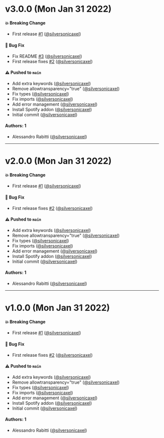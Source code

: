 # v3.0.0 (Mon Jan 31 2022)

#### 💥 Breaking Change

- First release [#1](https://github.com/silversonicaxel/storybook-addon-spotify/pull/1) ([@silversonicaxel](https://github.com/silversonicaxel))

#### 🐛 Bug Fix

- Fix README [#3](https://github.com/silversonicaxel/storybook-addon-spotify/pull/3) ([@silversonicaxel](https://github.com/silversonicaxel))
- First release fixes [#2](https://github.com/silversonicaxel/storybook-addon-spotify/pull/2) ([@silversonicaxel](https://github.com/silversonicaxel))

#### ⚠️ Pushed to `main`

- Add extra keywords ([@silversonicaxel](https://github.com/silversonicaxel))
- Remove allowtransparency="true" ([@silversonicaxel](https://github.com/silversonicaxel))
- Fix types ([@silversonicaxel](https://github.com/silversonicaxel))
- Fix imports ([@silversonicaxel](https://github.com/silversonicaxel))
- Add error management ([@silversonicaxel](https://github.com/silversonicaxel))
- Install Spotify addon ([@silversonicaxel](https://github.com/silversonicaxel))
- Initial commit ([@silversonicaxel](https://github.com/silversonicaxel))

#### Authors: 1

- Alessandro Rabitti ([@silversonicaxel](https://github.com/silversonicaxel))

---

# v2.0.0 (Mon Jan 31 2022)

#### 💥 Breaking Change

- First release [#1](https://github.com/silversonicaxel/storybook-addon-spotify/pull/1) ([@silversonicaxel](https://github.com/silversonicaxel))

#### 🐛 Bug Fix

- First release fixes [#2](https://github.com/silversonicaxel/storybook-addon-spotify/pull/2) ([@silversonicaxel](https://github.com/silversonicaxel))

#### ⚠️ Pushed to `main`

- Add extra keywords ([@silversonicaxel](https://github.com/silversonicaxel))
- Remove allowtransparency="true" ([@silversonicaxel](https://github.com/silversonicaxel))
- Fix types ([@silversonicaxel](https://github.com/silversonicaxel))
- Fix imports ([@silversonicaxel](https://github.com/silversonicaxel))
- Add error management ([@silversonicaxel](https://github.com/silversonicaxel))
- Install Spotify addon ([@silversonicaxel](https://github.com/silversonicaxel))
- Initial commit ([@silversonicaxel](https://github.com/silversonicaxel))

#### Authors: 1

- Alessandro Rabitti ([@silversonicaxel](https://github.com/silversonicaxel))

---

# v1.0.0 (Mon Jan 31 2022)

#### 💥 Breaking Change

- First release [#1](https://github.com/silversonicaxel/storybook-addon-spotify/pull/1) ([@silversonicaxel](https://github.com/silversonicaxel))

#### 🐛 Bug Fix

- First release fixes [#2](https://github.com/silversonicaxel/storybook-addon-spotify/pull/2) ([@silversonicaxel](https://github.com/silversonicaxel))

#### ⚠️ Pushed to `main`

- Add extra keywords ([@silversonicaxel](https://github.com/silversonicaxel))
- Remove allowtransparency="true" ([@silversonicaxel](https://github.com/silversonicaxel))
- Fix types ([@silversonicaxel](https://github.com/silversonicaxel))
- Fix imports ([@silversonicaxel](https://github.com/silversonicaxel))
- Add error management ([@silversonicaxel](https://github.com/silversonicaxel))
- Install Spotify addon ([@silversonicaxel](https://github.com/silversonicaxel))
- Initial commit ([@silversonicaxel](https://github.com/silversonicaxel))

#### Authors: 1

- Alessandro Rabitti ([@silversonicaxel](https://github.com/silversonicaxel))

